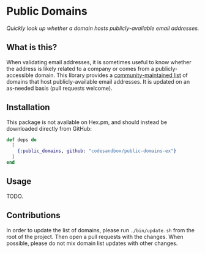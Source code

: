# Public Domains

_Quickly look up whether a domain hosts publicly-available email addresses._

## What is this?

When validating email addresses, it is sometimes useful to know whether the address is likely related to a company or comes from a publicly-accessible domain.
This library provides a [community-maintained list](https://gist.github.com/okutbay/5b4974b70673dfdcc21c517632c1f984) of domains that host publicly-available email addresses.
It is updated on an as-needed basis (pull requests welcome).

## Installation

This package is not available on Hex.pm, and should instead be downloaded directly from GitHub:

```elixir
def deps do
  [
    {:public_domains, github: "codesandbox/public-domains-ex"}
  ]
end
```

## Usage

TODO.

## Contributions

In order to update the list of domains, please run `./bin/update.sh` from the root of the project.
Then open a pull requests with the changes.
When possible, please do not mix domain list updates with other changes.
